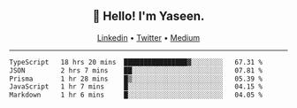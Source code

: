 <h2 align="center">👋 Hello! I'm Yaseen.</h2>
<p align="center">
  <a href="https://www.linkedin.com/in/yaseenkc/">Linkedin</a> •
  <a href="https://twitter.com/yaseeenkc">Twitter</a> •
  <a href="https://medium.com/@yaseen-kc">Medium</a>
</p>


<!--- 🔭 I’m currently working at []() as an  -->
<!--- - 💬 Ask me about **Javascript, React and Git** -->
<!--- - 📫 How to reach me: [@kc.yaseen](https://instagram.com/kc.yaseen) on Instagram -->
<!--- - ⚡ Fun fact: Big Fan of the :zap: emoji -->

-------

<!--START_SECTION:waka-->

```txt
TypeScript   18 hrs 20 mins  ████████████████▓░░░░░░░░   67.31 %
JSON         2 hrs 7 mins    ██░░░░░░░░░░░░░░░░░░░░░░░   07.81 %
Prisma       1 hr 28 mins    █▒░░░░░░░░░░░░░░░░░░░░░░░   05.39 %
JavaScript   1 hr 7 mins     █░░░░░░░░░░░░░░░░░░░░░░░░   04.15 %
Markdown     1 hr 6 mins     █░░░░░░░░░░░░░░░░░░░░░░░░   04.05 %
```

<!--END_SECTION:waka-->
